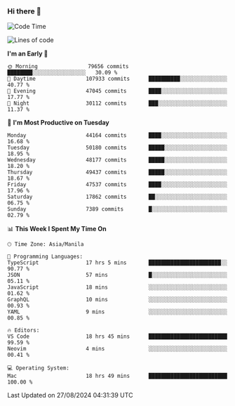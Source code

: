 ### Hi there 👋

<!--START_SECTION:waka-->
![Code Time](http://img.shields.io/badge/Code%20Time-5%2C475%20hrs%2049%20mins-blue)

![Lines of code](https://img.shields.io/badge/From%20Hello%20World%20I%27ve%20Written-118.2%20million%20lines%20of%20code-blue)

**I'm an Early 🐤** 

```text
🌞 Morning                79656 commits       ████████░░░░░░░░░░░░░░░░░   30.09 % 
🌆 Daytime                107933 commits      ██████████░░░░░░░░░░░░░░░   40.77 % 
🌃 Evening                47045 commits       ████░░░░░░░░░░░░░░░░░░░░░   17.77 % 
🌙 Night                  30112 commits       ███░░░░░░░░░░░░░░░░░░░░░░   11.37 % 
```
📅 **I'm Most Productive on Tuesday** 

```text
Monday                   44164 commits       ████░░░░░░░░░░░░░░░░░░░░░   16.68 % 
Tuesday                  50180 commits       █████░░░░░░░░░░░░░░░░░░░░   18.95 % 
Wednesday                48177 commits       █████░░░░░░░░░░░░░░░░░░░░   18.20 % 
Thursday                 49437 commits       █████░░░░░░░░░░░░░░░░░░░░   18.67 % 
Friday                   47537 commits       ████░░░░░░░░░░░░░░░░░░░░░   17.96 % 
Saturday                 17862 commits       ██░░░░░░░░░░░░░░░░░░░░░░░   06.75 % 
Sunday                   7389 commits        █░░░░░░░░░░░░░░░░░░░░░░░░   02.79 % 
```


📊 **This Week I Spent My Time On** 

```text
🕑︎ Time Zone: Asia/Manila

💬 Programming Languages: 
TypeScript               17 hrs 5 mins       ███████████████████████░░   90.77 % 
JSON                     57 mins             █░░░░░░░░░░░░░░░░░░░░░░░░   05.11 % 
JavaScript               18 mins             ░░░░░░░░░░░░░░░░░░░░░░░░░   01.62 % 
GraphQL                  10 mins             ░░░░░░░░░░░░░░░░░░░░░░░░░   00.93 % 
YAML                     9 mins              ░░░░░░░░░░░░░░░░░░░░░░░░░   00.85 % 

🔥 Editors: 
VS Code                  18 hrs 45 mins      █████████████████████████   99.59 % 
Neovim                   4 mins              ░░░░░░░░░░░░░░░░░░░░░░░░░   00.41 % 

💻 Operating System: 
Mac                      18 hrs 49 mins      █████████████████████████   100.00 % 
```


 Last Updated on 27/08/2024 04:31:39 UTC
<!--END_SECTION:waka-->


<!--
**rad182/rad182** is a ✨ _special_ ✨ repository because its `README.md` (this file) appears on your GitHub profile.

Here are some ideas to get you started:

- 🔭 I’m currently working on ...
- 🌱 I’m currently learning ...
- 👯 I’m looking to collaborate on ...
- 🤔 I’m looking for help with ...
- 💬 Ask me about ...
- 📫 How to reach me: ...
- 😄 Pronouns: ...
- ⚡ Fun fact: ...
-->
